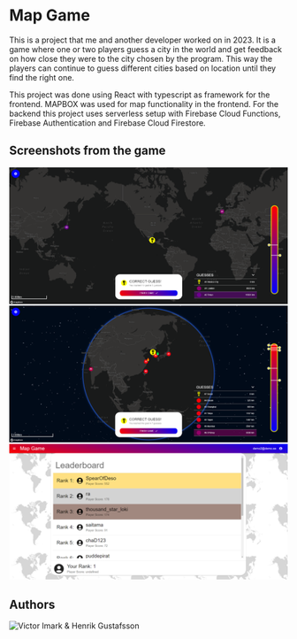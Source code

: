 # Map Game
This is a project that me and another developer worked on in 2023. It is a game where one or two players guess a city in the world and get feedback on how close they were to the city chosen by the program. This way the players can continue to guess different cities based on location until they find the right one.

This project was done using React with typescript as framework for the frontend. MAPBOX was used for map functionality in the frontend.
For the backend this project uses serverless setup with Firebase Cloud Functions, Firebase Authentication and Firebase Cloud Firestore.

## Screenshots from the game

![Screenshot](screenshot_1.png)
![Screenshot](screenshot_2.png)
![Screenshot](screenshot_3.png)

## Authors
![Victor Imark](https://github.com/v-imark) & Henrik Gustafsson